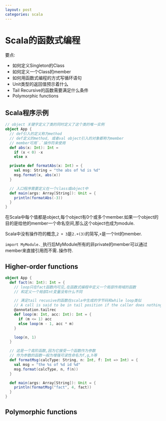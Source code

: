 ```yaml
---
layout: post
categories: scala
---
```


Scala的函数式编程
================
要点:
* 如何定义Singleton的Class
* 如何定义一个Class的member
* 如何用函数式编程的方式写循环语句
* Unit类型的返回值预示着什么
* Tail Recursive的函数需要满足什么条件
* Polymorphic functions

Scala程序示例
--------------
```scala
// object 关键字定义了类的同时定义了这个类的唯一实例
object App {
  // def引入的定义称为method
  // def定义的method, 或者val object引入的对象都称为member
  // member可用`.`操作符来使用
  def abs(x: Int): Int =
    if (x < 0) -x
    else x

  private def formatAbs(x: Int) = {
    val msg: String = "the abs of %d is %d"
    msg.format(x, abs(x))
  }

  // 入口程序需要定义在一个class或object中
  def main(args: Array[String]): Unit = {
    println(formatAbs(-3))
  }
}
```
在Scala中每个值都是object,每个object有0个或多个member.如果一个object的目的是给他的member一个命名空间,那么这个object也成为module.

Scala中没有操作符的概念,`2 + 3`是`2.+(3)`的简写,`+`是一个Int的member.

`import MyModule._`执行后MyModule所有的非private的member可以通过member来直接引用而不需`.`操作符.

Higher-order functions
----------------------
```scala
object App {
  def fact(n: Int): Int = {
    // loop只在fact函数内可见,在函数式编程中定义一个局部作用域的函数
    // 和定义一个局部Int变量没有什么不同

    // 满足tail recusive的函数在scala中生成的字节码和while loop类似
    // A call is said to be in tail position if the caller does nothing other than return the value of the recursive call.
    @annotation.tailrec
    def loop(m: Int, acc: Int): Int = {
      if (m <= 1) acc
      else loop(m - 1, acc * m)
    }

    loop(n, 1)
  }

  // 这是一个高阶函数,因为它接受一个函数作为参数
  // 作为参数的函数一般为增强可读性命名为f,g,h等
  def formatMsg(calcType: String, n: Int, f: Int => Int) = {
    val msg = "the %s of %d id %d"
    msg.format(calcType, n, f(n))
  }

  def main(args: Array[String]): Unit = {
    println(formatMsg("fact", 4, fact))
  }
}
```

Polymorphic functions
----------------------
